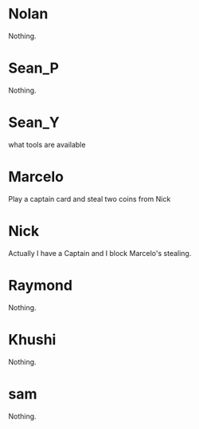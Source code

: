 # Nolan

Nothing.

# Sean_P

Nothing.

# Sean_Y

what tools are available

# Marcelo

Play a captain card and steal two coins from Nick

# Nick

Actually I have a Captain and I block Marcelo's stealing.

# Raymond

Nothing.

# Khushi

Nothing.

# sam

Nothing.
